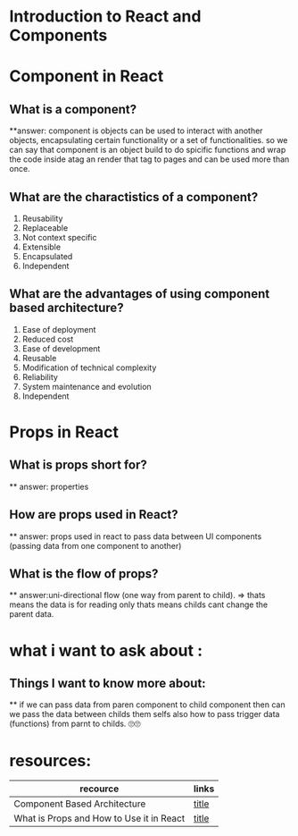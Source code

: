 # Introduction to React and Components

# Component in React

## What is a component?
  **answer: component is objects can be used to interact with another objects, encapsulating certain functionality or a set of functionalities.
  so we can say that component is an object build to do spicific functions and wrap the code inside atag an render that tag to pages and can be used more than once.
## What are the charactistics of a component?
1. Reusability
2. Replaceable 
3. Not context specific
4. Extensible
5. Encapsulated 
6. Independent 

## What are the advantages of using component based architecture?
1. Ease of deployment 
2. Reduced cost 
3. Ease of development
4. Reusable 
5. Modification of technical complexity
6. Reliability
7. System maintenance and evolution 
8. Independent 

# Props in React

## What is props short for?
  ** answer:  properties 
## How are props used in React?
  ** answer: props used in react to pass data between UI components (passing data from one component to another)
## What is the flow of props?
  ** answer:uni-directional flow (one way from parent to child). => thats means the data is for reading only thats means childs cant change the parent data.

  # what i want to ask about :
  ## Things I want to know more about:
  ** if we can pass data from paren component to child component then can we pass the data between childs them selfs also how to pass trigger data (functions) from parnt to childs.
  🙄🙄


  # resources:
recource      | links
------------- | -------------
Component Based Architecture  | [title](https://www.tutorialspoint.com/software_architecture_design/component_based_architecture.htm)
What is Props and How to Use it in React  | [title](https://itnext.io/what-is-props-and-how-to-use-it-in-react-da307f500da0#:~:text=%E2%80%9CProps%E2%80%9D%20is%20a%20special%20keyword,way%20from%20parent%20to%20child)